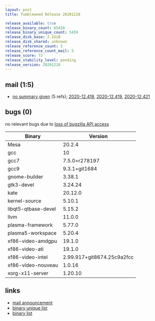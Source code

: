 ```yaml
---
layout: post
title: Tumbleweed Release 20201228

release_available: true
release_binary_count: 65428
release_binary_unique_count: 5459
release_disk_base: 2.1GiB
release_disk_shared: unknown
release_reference_count: 5
release_reference_count_mail: 5
release_score: 73
release_stability_level: pending
release_version: 20201228
---
```


## mail (1:5)

- [no summary given](https://github.com/boombatower/tumbleweed-review/issues/10) (5 refs); [2020-12.418](https://github.com/boombatower/tumbleweed-review/issues/10), [2020-12.419](https://github.com/boombatower/tumbleweed-review/issues/10), [2020-12.421](https://github.com/boombatower/tumbleweed-review/issues/10)

## bugs (0)

<!--more-->

no relevant bugs due to [loss of bugzilla API access](https://bugzilla.opensuse.org/show_bug.cgi?id=1157722)

Binary | Version
--- | ---
Mesa | 20.2.4
gcc | 10
gcc7 | 7.5.0+r278197
gcc9 | 9.3.1+git1684
gnome-builder | 3.38.1
gtk3-devel | 3.24.24
kate | 20.12.0
kernel-source | 5.10.1
libqt5-qtbase-devel | 5.15.2
llvm | 11.0.0
plasma-framework | 5.77.0
plasma5-workspace | 5.20.4
xf86-video-amdgpu | 19.1.0
xf86-video-ati | 19.1.0
xf86-video-intel | 2.99.917+git8674.25c9a2fcc
xf86-video-nouveau | 1.0.16
xorg-x11-server | 1.20.10

## links

- [mail announcement](https://github.com/boombatower/tumbleweed-review/issues/10)
- [binary unique list](http://download.opensuse.org/history/20201228/rpm.unique.list)
- [binary list](http://download.opensuse.org/history/20201228/rpm.list)
